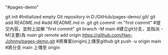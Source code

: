 "#pages-demo" 

git init			#Initialized empty Git repository in D:/GitHub/pages-demo/.git/
git add README.md		#add README.md in .git
git commit -m "first commit"	#提交內容，並附上註解 "first commit"
git branch -M main		#建立git分支，並指派 -M(主要)為 main
git remote add origin https://github.com/Han-Johnny/pages-demo.git	#將專案(origin)上傳至github
git push -u origin main		#將分支 main 上傳至 origin

